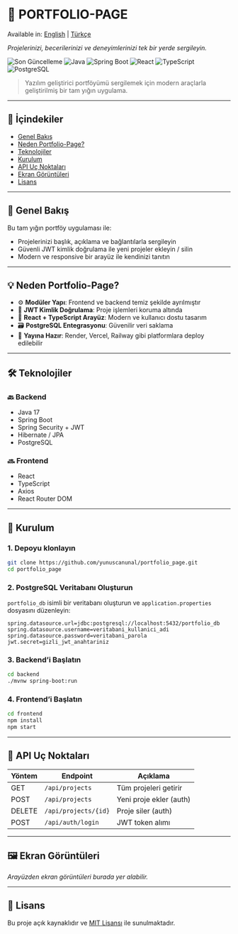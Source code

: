 # 🧠 PORTFOLIO-PAGE
 Available in: [English](README.md) | [Türkçe](README.tr.md)
 
_Projelerinizi, becerilerinizi ve deneyimlerinizi tek bir yerde sergileyin._

![Son Güncelleme](https://img.shields.io/github/last-commit/yunuscanunal/portfolio_page?style=for-the-badge)
![Java](https://img.shields.io/badge/Backend-Java-blue?style=for-the-badge&logo=openjdk)
![Spring Boot](https://img.shields.io/badge/Spring_Boot-2.7+-green?style=for-the-badge&logo=spring)
![React](https://img.shields.io/badge/Frontend-React-blue?style=for-the-badge&logo=react)
![TypeScript](https://img.shields.io/badge/TypeScript-informational?style=for-the-badge&logo=typescript)
![PostgreSQL](https://img.shields.io/badge/DB-PostgreSQL-blue?style=for-the-badge&logo=postgresql)

> Yazılım geliştirici portföyümü sergilemek için modern araçlarla geliştirilmiş bir tam yığın uygulama.

---

## 🔎 İçindekiler

- [Genel Bakış](#genel-bakış)
- [Neden Portfolio-Page?](#neden-portfolio-page)
- [Teknolojiler](#teknolojiler)
- [Kurulum](#kurulum)
- [API Uç Noktaları](#api-uç-noktaları)
- [Ekran Görüntüleri](#ekran-görüntüleri)
- [Lisans](#lisans)

---

## 📌 Genel Bakış

Bu tam yığın portföy uygulaması ile:
- Projelerinizi başlık, açıklama ve bağlantılarla sergileyin
- Güvenli JWT kimlik doğrulama ile yeni projeler ekleyin / silin
- Modern ve responsive bir arayüz ile kendinizi tanıtın

---

## 💡 Neden Portfolio-Page?

- ⚙️ **Modüler Yapı**: Frontend ve backend temiz şekilde ayrılmıştır
- 🔐 **JWT Kimlik Doğrulama**: Proje işlemleri koruma altında
- 🧩 **React + TypeScript Arayüz**: Modern ve kullanıcı dostu tasarım
- 🗃️ **PostgreSQL Entegrasyonu**: Güvenilir veri saklama
- 🚀 **Yayına Hazır**: Render, Vercel, Railway gibi platformlara deploy edilebilir

---

## 🛠 Teknolojiler

### 🔙 Backend
- Java 17
- Spring Boot
- Spring Security + JWT
- Hibernate / JPA
- PostgreSQL

### 🔜 Frontend
- React
- TypeScript
- Axios
- React Router DOM

---

## 🚀 Kurulum

### 1. Depoyu klonlayın
```bash
git clone https://github.com/yunuscanunal/portfolio_page.git
cd portfolio_page
```

### 2. PostgreSQL Veritabanı Oluşturun
`portfolio_db` isimli bir veritabanı oluşturun ve `application.properties` dosyasını düzenleyin:

```properties
spring.datasource.url=jdbc:postgresql://localhost:5432/portfolio_db
spring.datasource.username=veritabani_kullanici_adi
spring.datasource.password=veritabani_parola
jwt.secret=gizli_jwt_anahtariniz
```

### 3. Backend’i Başlatın
```bash
cd backend
./mvnw spring-boot:run
```

### 4. Frontend’i Başlatın
```bash
cd frontend
npm install
npm start
```

---

## 📡 API Uç Noktaları

| Yöntem | Endpoint              | Açıklama                   |
|--------|------------------------|-----------------------------|
| GET    | `/api/projects`       | Tüm projeleri getirir       |
| POST   | `/api/projects`       | Yeni proje ekler (auth)     |
| DELETE | `/api/projects/{id}`  | Proje siler (auth)          |
| POST   | `/api/auth/login`     | JWT token alımı             |

---

## 🖼️ Ekran Görüntüleri

_Arayüzden ekran görüntüleri burada yer alabilir._

---

## 🪪 Lisans

Bu proje açık kaynaklıdır ve [MIT Lisansı](LICENSE) ile sunulmaktadır.
